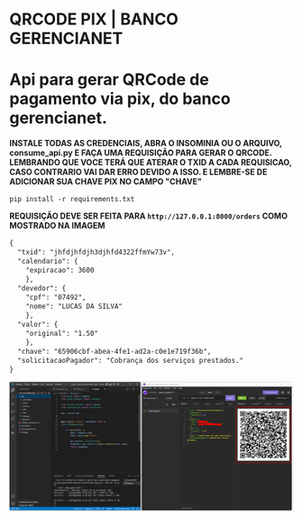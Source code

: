 # QRCODE PIX | BANCO GERENCIANET

# Api para gerar QRCode de pagamento via pix, do banco gerencianet.

**INSTALE TODAS AS CREDENCIAIS, ABRA O INSOMINIA OU O ARQUIVO, consume_api.py E FAÇA UMA REQUISIÇÃO PARA GERAR O QRCODE.**
**LEMBRANDO QUE VOCE TERÁ QUE ATERAR O TXID A CADA REQUISICAO, CASO CONTRARIO VAI DAR ERRO DEVIDO A ISSO. E LEMBRE-SE DE ADICIONAR SUA CHAVE PIX NO CAMPO "CHAVE"**

~~~shell
pip install -r requirements.txt
~~~

**REQUISIÇÃO DEVE SER FEITA PARA `http://127.0.0.1:8000/orders` COMO MOSTRADO NA IMAGEM**

~~~shell
{
  "txid": "jhfdjhfdjh3djhfd4322ffmYw73v",
  "calendario": {
    "expiracao": 3600 
    },
  "devedor": {
    "cpf": "07492",
    "nome": "LUCAS DA SILVA"
    },
  "valor": {
    "original": "1.50"
    },
  "chave": "65906cbf-abea-4fe1-ad2a-c0e1e719f36b",
  "solicitacaoPagador": "Cobrança dos serviços prestados."
}
~~~


<img src="image.png">
